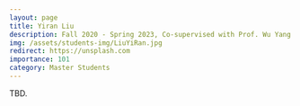 ```yaml
---
layout: page
title: Yiran Liu
description: Fall 2020 - Spring 2023, Co-supervised with Prof. Wu Yang and Prof. Xin Feng. <br> Research Topic&#58; Universal Adversarial Attack. <br> Next Stop&#58; Beijing University of Posts and Telecommunications, Ph.D. Student.
img: /assets/students-img/LiuYiRan.jpg
redirect: https://unsplash.com
importance: 101
category: Master Students
---
```


TBD.
